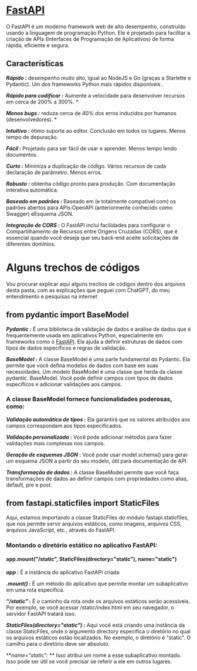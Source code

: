 # [FastAPI](https://fastapi.tiangolo.com/)
O FastAPI é um moderno framework web de alto desempenho, construído usando a linguagem de programação Python. 
Ele é projetado para facilitar a criação de APIs (Interfaces de Programação de Aplicativos) de forma rápida, 
eficiente e segura.
## Características
**_Rápido :_** desempenho muito alto, igual ao NodeJS e Go (graças a Starlette e Pydantic). Um dos frameworks 
Python mais rápidos disponíveis .

**_Rápido para codificar :_** Aumente a velocidade para desenvolver recursos em cerca de 200% a 300%. *

**_Menos bugs :_** reduza cerca de 40% dos erros induzidos por humanos (desenvolvedores). *

**_Intuitivo :_** ótimo suporte ao editor. Conclusão em todos os lugares. Menos tempo de depuração.

**_Fácil :_** Projetado para ser fácil de usar e aprender. Menos tempo lendo documentos.

**_Curto :_** Minimiza a duplicação de código. Vários recursos de cada declaração de parâmetro. Menos erros.

**_Robusto :_** obtenha código pronto para produção. Com documentação interativa automática.

**_Baseado em padrões :_** Baseado em (e totalmente compatível com) os padrões abertos para APIs:OpenAPI
(anteriormente conhecido como Swagger) eEsquema JSON.

**_Integração de CORS :_** O FastAPI inclui facilidades para configurar o Compartilhamento de Recursos entre 
Origens Cruzadas (CORS), que é essencial quando você deseja que seu back-end aceite solicitações de diferentes 
domínios.

# Alguns trechos de códigos
Vou procurar explicar aqui alguns trechos de códigos dentro dos arquivos desta pasta, com as explicações que 
peguei com ChatGPT, do meu entendimento e pesquisas na internet
## from pydantic import BaseModel
**_Pydantic_ :** É uma biblioteca de validação de dados e análise de dados que é frequentemente usada em 
aplicativos 
Python, especialmente em frameworks como o [FastAPI](https://fastapi.tiangolo.com/). Ela ajuda a definir 
estruturas de dados com tipos de dados 
específicos e regras de validação.

**_BaseModel_ :** A classe BaseModel é uma parte fundamental do Pydantic. Ela permite que você defina modelos 
de dados com base em suas necessidades. Um modelo BaseModel é uma classe que herda da classe pydantic.
BaseModel. Você pode definir campos com tipos de dados específicos e adicionar validações aos campos.

### A classe BaseModel fornece funcionalidades poderosas, como:

**_Validação automática de tipos_ :** Ela garantirá que os valores atribuídos aos campos correspondam aos tipos especificados.

**_Validação personalizada_ :** Você pode adicionar métodos para fazer validações mais complexas nos campos.

**_Geração de esquemas JSON_ :** Você pode usar model.schema() para gerar um esquema JSON a partir do seu modelo, útil para documentação de API.

**_Transformação de dados_ :** A classe BaseModel permite que você faça transformações de dados ao definir campos com propriedades como alias, default, pre e post.

## from fastapi.staticfiles import StaticFiles
Aqui, estamos importando a classe StaticFiles do módulo fastapi.staticfiles, que nos permite servir arquivos estáticos, como imagens, arquivos CSS, arquivos JavaScript, etc., através do FastAPI.
### Montando o diretório estático no aplicativo FastAPI:
#### app.mount("/static", StaticFiles(directory="static"), name="static")
**_app_ :** É a instância do aplicativo FastAPI criada

**_.mount()_ :** É um método do aplicativo que permite montar um subaplicativo em uma rota específica.

**_"/static"_ :** É o caminho da rota onde os arquivos estáticos serão acessíveis. Por exemplo, se você acessar /static/index.html em seu navegador, o servidor FastAPI tratará isso.

**_StaticFiles(directory="static")_ :** Aqui você está criando uma instância da classe StaticFiles, onde o argumento directory especifica o diretório no qual os arquivos estáticos estão localizados. No exemplo, o diretório é "static". O camilho para o diretório deve ser absoluto.

**_name="static":_ ** Isso atribui um nome a esse subaplicativo montado. Isso pode ser útil se você precisar se referir a ele em outros lugares.